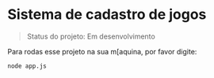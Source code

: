 <h1>Sistema de cadastro de jogos</h1>

> Status do projeto: Em desenvolvimento

Para rodas esse projeto na sua m[aquina, por favor digite:

```
node app.js
```
